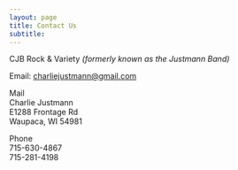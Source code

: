```yaml
---
layout: page
title: Contact Us
subtitle: 
---
```


CJB Rock & Variety *(formerly known as the Justmann Band)*

Email: [charliejustmann@gmail.com](mailto:charliejustmann@gmail.com)

Mail  
Charlie Justmann  
E1288 Frontage Rd  
Waupaca, WI 54981  

Phone  
715-630-4867  
715-281-4198


